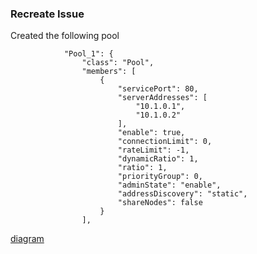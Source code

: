 ### Recreate Issue

Created the following pool

```
            "Pool_1": {
                "class": "Pool",
                "members": [
                    {
                        "servicePort": 80,
                        "serverAddresses": [
                            "10.1.0.1",
                            "10.1.0.2"
                        ],
                        "enable": true,
                        "connectionLimit": 0,
                        "rateLimit": -1,
                        "dynamicRatio": 1,
                        "ratio": 1,
                        "priorityGroup": 0,
                        "adminState": "enable",
                        "addressDiscovery": "static",
                        "shareNodes": false
                    }
                ],
```

[diagram](https://github.com/mdditt2000/f5-appsvcs-extension/blob/master/github/603/diagram/2022-05-04_13-14-34.png)
